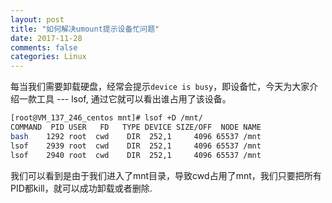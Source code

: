 ```yaml
---
layout: post
title: "如何解决umount提示设备忙问题"
date: 2017-11-28
comments: false
categories: Linux
---
```


每当我们需要卸载硬盘，经常会提示`device is busy`，即设备忙，今天为大家介绍一款工具 --- lsof, 通过它就可以看出谁占用了该设备。

```bash
[root@VM_137_246_centos mnt]# lsof +D /mnt/
COMMAND  PID USER   FD   TYPE DEVICE SIZE/OFF  NODE NAME
bash    1292 root  cwd    DIR  252,1     4096 65537 /mnt
lsof    2939 root  cwd    DIR  252,1     4096 65537 /mnt
lsof    2940 root  cwd    DIR  252,1     4096 65537 /mnt
```
我们可以看到是由于我们进入了mnt目录，导致cwd占用了mnt，我们只要把所有PID都kill，就可以成功卸载或者删除.


